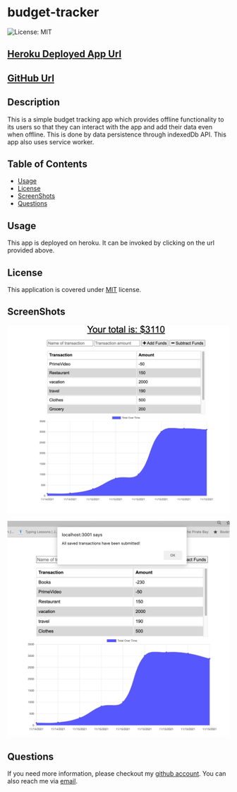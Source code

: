 # budget-tracker
![License: MIT](https://img.shields.io/badge/License-MIT-yellow.svg)

## [Heroku Deployed App Url]()

## [GitHub Url](https://github.com/harry-100/budget-tracker)

## Description

This is a simple budget tracking app which provides offline functionality to its users so that they can interact with the app and add their data even when offline. This is done by data persistence through indexedDb API. This app also uses service worker. 

## Table of Contents

* [Usage](#Usage)
* [License](#License)
* [ScreenShots](#ScreenShots)
* [Questions](#Questions)

## Usage
This app is deployed on heroku. It can be invoked by clicking on the url provided above. 

## License
This application is covered under [MIT](
      https://opensource.org/licenses/MIT
      ) license.

## ScreenShots
![image-1](./public/images/image-1.png)


![image-2](./public/images/image-2.png)


## Questions
If you need more information, please checkout my [github account](https://github.com/harry-100). You can also reach me via [email](mailto:harvinder.shah@gmail.com?subject=budget-tracker).
